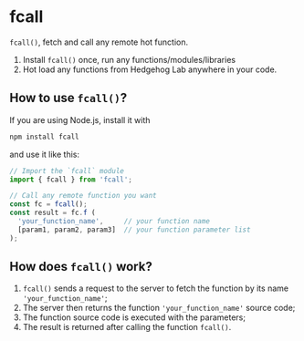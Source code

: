 # fcall

`fcall()`, fetch and call any remote hot function.

1. Install `fcall()` once, run any functions/modules/libraries
2. Hot load any functions from Hedgehog Lab anywhere in your code.

## How to use `fcall()`?

If you are using Node.js, install it with 

```bash
npm install fcall
```

and use it like this:

```js
// Import the `fcall` module
import { fcall } from 'fcall';

// Call any remote function you want
const fc = fcall();
const result = fc.f (
  'your_function_name',     // your function name
  [param1, param2, param3]  // your function parameter list
);
```

## How does `fcall()` work?

1. `fcall()` sends a request to the server to fetch the function by its name `'your_function_name'`;
2. The server then returns the function `'your_function_name'` source code;
3. The function source code is executed with the parameters;
4. The result is returned after calling the function `fcall()`.